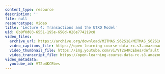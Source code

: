 ```yaml
---
content_type: resource
description: ''
file: null
resourcetype: Video
title: 'Lecture 4: Transactions and the UTXO Model'
uid: 8b8f0d83-6551-195e-658d-026e774219c8
video_files:
  archive_url: https://archive.org/download/MITMAS.S62S18/MITMAS_S62S18_lec04_300k.mp4
  video_captions_file: https://open-learning-course-data-rc.s3.amazonaws.com/mas-s62-cryptocurrency-engineering-and-design-spring-2018/fd5ec2b1ec3d58e5b9b908901a86531a_VT2o4KCEbes.vtt
  video_thumbnail_file: https://img.youtube.com/vi/VT2o4KCEbes/default.jpg
  video_transcript_file: https://open-learning-course-data-rc.s3.amazonaws.com/mas-s62-cryptocurrency-engineering-and-design-spring-2018/5ac0f8aba9d90991a2b8caea57ff7490_VT2o4KCEbes.pdf
video_metadata:
  youtube_id: VT2o4KCEbes
---
```

